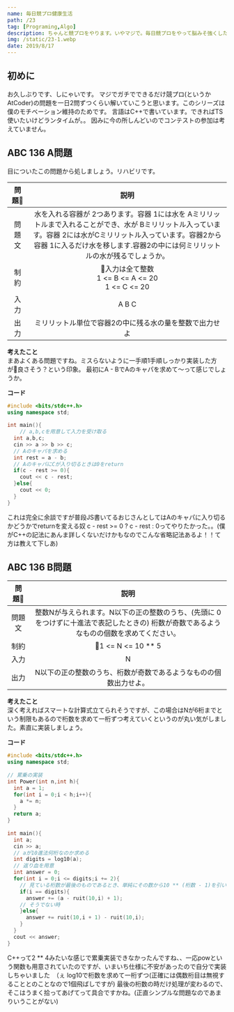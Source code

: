 ```yaml
---
name: 毎日競プロ健康生活
path: /23
tag: [Programing,Algo]
description: ちゃんと競プロをやります。いやマジで。毎日競プロをやって脳みそ強くしたい、0日目
img: /static/23-1.webp
date: 2019/8/17
---
```


## 初めに
お久しぶりです、しにゃいです。
マジでガチでできるだけ競プロ(というかAtCoder)の問題を一日2問ずつくらい解いていこうと思います。このシリーズは僕のモチベーション維持のためです。
言語はC++で書いています。できればTS使いたいけどランタイムが。。
因みに今の所しんどいのでコンテストの参加は考えていません。

## ABC 136 A問題
目についたこの問題から処しましょう。リハビリです。

|問題|説明|
|:---:|:---:|
|問題文|水を入れる容器が 2つあります。容器 1には水を Aミリリットルまで入れることができ、水が Bミリリットル入っています。容器 2には水がCミリリットル入っています。容器2から容器 1に入るだけ水を移します.容器2の中には何ミリリットルの水が残るでしょうか。|
|制約|入力は全て整数<br>1 <= B <= A <= 20<br>1 <= C <= 20|
|入力|A B C|
|出力|ミリリットル単位で容器2の中に残る水の量を整数で出力せよ|

**考えたこと**  
まあよくある問題ですね。ミスらないように一手順1手順しっかり実装した方が良さそう？という印象。
最初にA - BでAのキャパを求めて〜って感じでしょうか。

**コード**  
```C++
#include <bits/stdc++.h>
using namespace std;
 
int main(){
    // a,b,cを用意して入力を受け取る
  int a,b,c;
  cin >> a >> b >> c;
  // Aのキャパを求める   
  int rest = a - b;
  // AのキャパにCが入り切るときは0をreturn   
  if(c - rest >= 0){
    cout << c - rest;
  }else{
    cout << 0;
  }
}
```

これは完全に余談ですが普段JS書いてるおじさんとしてはAのキャパに入り切るかどうかでreturnを変える奴 c - rest >= 0 ? c - rest : 0ってやりたかった。。(僕がC++の記法にあんま詳しくないだけかもなのでこんな省略記法あるよ！！て方は教えて下しあ)

## ABC 136 B問題

|問題|説明|
|:---:|:---:|
|問題文|整数Nが与えられます。N以下の正の整数のうち、(先頭に 0をつけずに十進法で表記したときの) 桁数が奇数であるようなものの個数を求めてください。
|制約|1 <= N <= 10 ** 5|
|入力|N|
|出力|N以下の正の整数のうち、桁数が奇数であるようなものの個数出力せよ。

**考えたこと**  
深く考えればスマートな計算式立てられそうですが、この場合はNが6桁までという制限もあるので桁数を求めて一桁ずつ考えていくというのが丸い気がしました。素直に実装しましょう。

**コード**

```C++
#include <bits/stdc++.h>
using namespace std;
 
// 累乗の実装
int Power(int n,int h){
  int a = 1;
  for(int i = 0;i < h;i++){
    a *= n;
  }
  return a;
}
 
int main(){
  int a;
  cin >> a;
  // aが10進法何桁なのか求める
  int digits = log10(a);
  // 返り血を用意
  int answer = 0;
  for(int i = 0;i <= digits;i += 2){
    // 見ている桁数が最後のものであるとき、単純にその数から10 ** (桁数 - 1)を引いたものを足す
    if(i == digits){
      answer += (a - ruit(10,i) + 1);
    // そうでない時
    }else{
      answer += ruit(10,i + 1) - ruit(10,i);
    }
  }
  cout << answer;
}
```

C++って2 ** 4みたいな感じで累乗実装できなかったんですね、、一応powという関数も用意されていたのですが、いまいち仕様に不安があったので自分で実装しちゃいました　（ぇ
log10で桁数を求めて一桁ずつ(正確には偶数桁目は無視することとのことなので1個飛ばしですが)
最後の桁数の時だけ処理が変わるので、そこはうまく拾ってあげてって具合ですかね。(正直シンプルな問題なのであまりいうことがない)